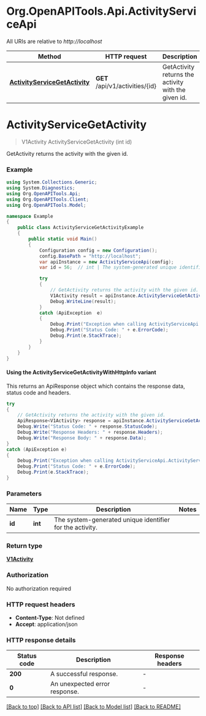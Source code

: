 # Org.OpenAPITools.Api.ActivityServiceApi

All URIs are relative to *http://localhost*

| Method | HTTP request | Description |
|--------|--------------|-------------|
| [**ActivityServiceGetActivity**](ActivityServiceApi.md#activityservicegetactivity) | **GET** /api/v1/activities/{id} | GetActivity returns the activity with the given id. |

<a id="activityservicegetactivity"></a>
# **ActivityServiceGetActivity**
> V1Activity ActivityServiceGetActivity (int id)

GetActivity returns the activity with the given id.

### Example
```csharp
using System.Collections.Generic;
using System.Diagnostics;
using Org.OpenAPITools.Api;
using Org.OpenAPITools.Client;
using Org.OpenAPITools.Model;

namespace Example
{
    public class ActivityServiceGetActivityExample
    {
        public static void Main()
        {
            Configuration config = new Configuration();
            config.BasePath = "http://localhost";
            var apiInstance = new ActivityServiceApi(config);
            var id = 56;  // int | The system-generated unique identifier for the activity.

            try
            {
                // GetActivity returns the activity with the given id.
                V1Activity result = apiInstance.ActivityServiceGetActivity(id);
                Debug.WriteLine(result);
            }
            catch (ApiException  e)
            {
                Debug.Print("Exception when calling ActivityServiceApi.ActivityServiceGetActivity: " + e.Message);
                Debug.Print("Status Code: " + e.ErrorCode);
                Debug.Print(e.StackTrace);
            }
        }
    }
}
```

#### Using the ActivityServiceGetActivityWithHttpInfo variant
This returns an ApiResponse object which contains the response data, status code and headers.

```csharp
try
{
    // GetActivity returns the activity with the given id.
    ApiResponse<V1Activity> response = apiInstance.ActivityServiceGetActivityWithHttpInfo(id);
    Debug.Write("Status Code: " + response.StatusCode);
    Debug.Write("Response Headers: " + response.Headers);
    Debug.Write("Response Body: " + response.Data);
}
catch (ApiException e)
{
    Debug.Print("Exception when calling ActivityServiceApi.ActivityServiceGetActivityWithHttpInfo: " + e.Message);
    Debug.Print("Status Code: " + e.ErrorCode);
    Debug.Print(e.StackTrace);
}
```

### Parameters

| Name | Type | Description | Notes |
|------|------|-------------|-------|
| **id** | **int** | The system-generated unique identifier for the activity. |  |

### Return type

[**V1Activity**](V1Activity.md)

### Authorization

No authorization required

### HTTP request headers

 - **Content-Type**: Not defined
 - **Accept**: application/json


### HTTP response details
| Status code | Description | Response headers |
|-------------|-------------|------------------|
| **200** | A successful response. |  -  |
| **0** | An unexpected error response. |  -  |

[[Back to top]](#) [[Back to API list]](../README.md#documentation-for-api-endpoints) [[Back to Model list]](../README.md#documentation-for-models) [[Back to README]](../README.md)

